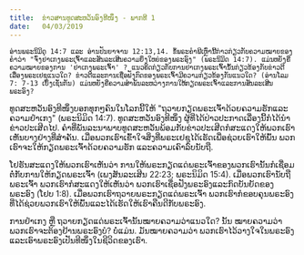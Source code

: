 ```yaml
---
title:  ຂ່າວສານທູດສະຫວັນອົງທີໜຶ່ງ - ພາກທີ 1
date:   04/03/2019
---
```


`ອ່ານພຣະນິມິດ 14:7 ແລະ ອ່ານປັນຍາຈານ 12:13,14. ຂໍ້ພຣະຄຳພີເຫຼົ່ານີ້ກ່າວກ່ຽວກັບຄວາມໝາຍຂອງຄຳວ່າ "ຈົ່ງຢຳເກງພຣະເຈົ້າແລະສັນລະເສີນຄວາມຍິ່ງໃຫຍ່ຂອງພຣະອົງ" (ພຣະນິມິດ 14:7). ແມ່ນຫຍັງຄືຄວາມໝາຍຂອງການ 'ຢຳເກງພຣະເຈົ້າ' ? ແນວຄິດກ່ຽວກັບການຢຳເກງພຣະເຈົ້ານັ້ນກ່ຽວຂ້ອງກັບຂ່າວດີເລື່ອງພຣະເຢຊູແນວໃດ? ຂ່າວດີແລະການເຊື່ອຟັງກົດຂອງພຣະເຈົ້າມີຄວາມກ່ຽວຂ້ອງກັນແນວໃດ? (ອ່ານໂລມ 7: 7-13 ເບິ່ງເຊັ່ນກັນ) ແມ່ນຫຍັງຄືຄວາມສຳພັນລະຫວ່າງການໃຫ້ກຽດພຣະເຈົ້າແລະການສັນລະເສີນພຣະອົງ?`

ທູດສະຫວັນອົງທີໜຶ່ງບອກທຸກໆຄົນໃນໂລກນີ້ໃຫ້ "ຖວາຍກຽດພຣະເຈົ້າດ້ວຍຄວາມຮັກແລະຄວາມຢຳເກງ" (ພຣະນິມິດ 14:7). ທູດສະຫວັນອົງທີໜຶ່ງ ຜູ້ທີ່ໄດ້ປ່າວປະກາດເລື່ອງນີ້ກໍໄດ້ນຳຂ່າວປະເສີດໄປ. ຄຳທີ່ພັນລະນາພາບທູດສະຫວັນພ້ອມກັບຂ່າວປະເສີດກໍສະແດງໃຫ້ພວກເຮົາເຫັນບາງຢ່າງທີ່ສຳຄັນ. ເມື່ອພວກເຮົາເຂົ້າໃຈສິ່ງທີ່ພຣະເຢຊູໄດ້ເຮັດເພື່ອຊ່ວຍເຮົາໃຫ້ພົ້ນ ພວກເຮົາຈະໃຫ້ກຽດພຣະເຈົ້າດ້ວຍຄວາມຮັກ ແລະຄວາມເຄົາລົບນັບຖື. 

ໂຢຮັນສະແດງໃຫ້ພວກເຮົາເຫັນວ່າ ການໃຫ້ພຣະກຽດແດ່ພຣະເຈົ້າຂອງພວກເຮົານັ້ນກໍເຊື່ອມຕໍ່ກັບການໃຫ້ກຽດພຣະເຈົ້າ (ເພງສັນລະເສີນ 22:23; ພຣະນິມິດ 15:4). ເມື່ອພວກເຮົານັບຖືພຣະເຈົ້າ ພວກເຮົາກໍສະແດງໃຫ້ເຫັນວ່າ ພວກເຮົາເຊື່ອຟັງພຣະອົງແລະກົດບັນຍັດຂອງພຣະອົງ (ໂຢບ 1:8). ເມື່ອພວກເຮົາຖວາຍພຣະກຽດແດ່ພຣະເຈົ້າ ພວກເຮົາກໍຂອບຄຸນພຣະອົງທີ່ໄດ້ຊ່ວຍພວກເຮົາໃຫ້ພົ້ນແລະໄດ້ເຮັດໃຫ້ເຮົາຄືນດີກັບພຣະອົງ. 

ການຢຳເກງ ຫຼື ຖວາຍກຽດແດ່ພຣະເຈົ້ານັ້ນໝາຍຄວາມວ່າແນວໃດ? ນັ້ນ   ໝາຍຄວາມວ່າ ພວກເຮົາຈະຕ້ອງຢ້ານພຣະອົງບໍ? ບໍ່ແມ່ນ. ມັນໝາຍຄວາມວ່າ ພວກເຮົາໄວ້ວາງໃຈໃນພຣະອົງ ແລະເອົາພຣະອົງເປັນທີໜຶ່ງໃນຊີວິດຂອງເຮົາ.